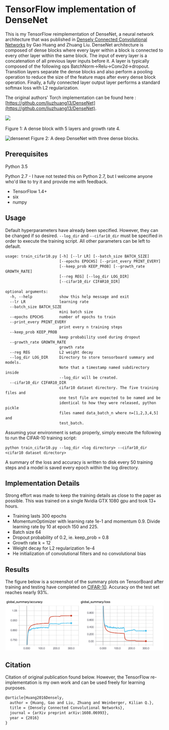 # TensorFlow implementation of DenseNet

This is my TensorFlow reimplementation of DenseNet, a neural network architecture that was published in [Densely Connected Convolutional Networks](http://arxiv.org/abs/1608.06993) by Gao Huang and Zhuang Liu.  DenseNet architecture is composed of dense blocks where every layer within a block is connected to every other layer within the same block.  The input of every layer is a concatenation of all previous layer inputs before it.  A layer is typically composed of the following ops BatchNorm->Relu->Conv2d->dropout.  Transition layers separate the dense blocks and also perform a pooling operation to reduce the size of the feature maps after every dense block operation.  Finally, a fully connected layer output layer performs a standard softmax loss with L2 regularization.

The original authors' Torch implementation can be found here : [https://github.com/liuzhuang13/DenseNet](https://github.com/liuzhuang13/DenseNet).

<img src="https://cloud.githubusercontent.com/assets/8370623/17981494/f838717a-6ad1-11e6-9391-f0906c80bc1d.jpg" width="480">

Figure 1: A dense block with 5 layers and growth rate 4. 

![densenet](https://cloud.githubusercontent.com/assets/8370623/17981496/fa648b32-6ad1-11e6-9625-02fdd72fdcd3.jpg)
Figure 2: A deep DenseNet with three dense blocks. 

## Prerequisites

Python 3.5

Python 2.7 - I have not tested this on Python 2.7, but I welcome anyone who'd like to try it and provide me with feedback.

* TensorFlow 1.4+
* six
* numpy

## Usage

Default hyperparameters have already been specified.  However, they can be changed if so desired.  `--log_dir` and `--cifar10_dir` must be specified in order to execute the training script.  All other parameters can be left to default.

```
usage: train_cifar10.py [-h] [--lr LR] [--batch_size BATCH_SIZE]
                        [--epochs EPOCHS] [--print_every PRINT_EVERY]
                        [--keep_prob KEEP_PROB] [--growth_rate GROWTH_RATE]
                        [--reg REG] [--log_dir LOG_DIR]
                        [--cifar10_dir CIFAR10_DIR]

optional arguments:
  -h, --help            show this help message and exit
  --lr LR               learning rate
  --batch_size BATCH_SIZE
                        mini batch size
  --epochs EPOCHS       number of epochs to train
  --print_every PRINT_EVERY
                        print every n training steps
  --keep_prob KEEP_PROB
                        keep probability used during dropout
  --growth_rate GROWTH_RATE
                        growth rate
  --reg REG             L2 weight decay
  --log_dir LOG_DIR     Directory to store tensorboard summary and models.
                        Note that a timestamp named subdirectory inside
                        --log_dir will be created.
  --cifar10_dir CIFAR10_DIR
                        cifar10 dataset directory. The five training files and
                        one test file are expected to be named and be
                        identical to how they were released, python pickle
                        files named data_batch_n where n=[1,2,3,4,5] and
                        test_batch.
```

Assuming your environment is setup properly, simply execute the following to run the CIFAR-10 training script:

```
python train_cifar10.py --log_dir <log directory> --cifar10_dir <cifar10 dataset directory>
```

A summary of the loss and accuracy is written to disk every 50 training steps and a model is saved every epoch within the log directory.

## Implementation Details

Strong effort was made to keep the training details as close to the paper as possible.  This was trained on a single Nvidia GTX 1080 gpu and took 13+ hours.

* Training lasts 300 epochs
* MomentumOptimizer with learning rate 1e-1 and momentum 0.9.  Divide learning rate by 10 at epoch 150 and 225.
* Batch size 64
* Dropout probability of 0.2, ie. keep_prob = 0.8
* Growth rate k = 12
* Weight decay for L2 regularization 1e-4
* He initialization of convolutional filters and no convolutional bias

## Results

The figure below is a screenshot of the summary plots on TensorBoard after training and testing have completed on [CIFAR-10](https://www.cs.toronto.edu/~kriz/cifar.html).  Accuracy on the test set reaches nearly 93%.

![tensorboard summary](densenet_tensorboard_cifar10.png)

## Citation

Citation of original publication found below.  However, the TensorFlow re-implementation is my own work and can be used freely for learning purposes.  

```
@article{Huang2016Densely,
  author = {Huang, Gao and Liu, Zhuang and Weinberger, Kilian Q.},
  title = {Densely Connected Convolutional Networks},
  journal = {arXiv preprint arXiv:1608.06993},
  year = {2016}
}
```

